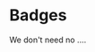# Badges

<script src="https://gist.github.com/dhuyvett/9ca634173ccdf0b971615626068b9742.js"></script>

We don't need no ....
